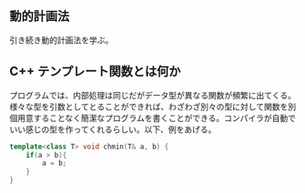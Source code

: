 ## 動的計画法
引き続き動的計画法を学ぶ。

## C++ テンプレート関数とは何か
プログラムでは、内部処理は同じだがデータ型が異なる関数が頻繁に出てくる。様々な型を引数としてとることができれば、わざわざ別々の型に対して関数を別個用意することなく簡潔なプログラムを書くことができる。コンパイラが自動でいい感じの型を作ってくれるらしい。以下、例をあげる。
```cpp
template<class T> void chmin(T& a, b) {
    if(a > b){
        a = b;
    }
}
```
